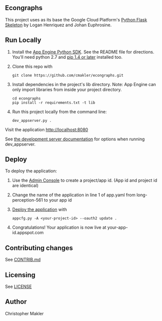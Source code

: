 ## Econgraphs

This project uses as its base the Google Cloud Platform's [Python Flask Skeleton](https://github.com/GoogleCloudPlatform/appengine-python-flask-skeleton) by Logan Henriquez and Johan Euphrosine.

## Run Locally
1. Install the [App Engine Python SDK](https://developers.google.com/appengine/downloads).
See the README file for directions. You'll need python 2.7 and [pip 1.4 or later](http://www.pip-installer.org/en/latest/installing.html) installed too.

2. Clone this repo with

   ```
   git clone https://github.com/cmakler/econgraphs.git
   ```
3. Install dependencies in the project's lib directory.
   Note: App Engine can only import libraries from inside your project directory.

   ```
   cd econgraphs
   pip install -r requirements.txt -t lib
   ```
4. Run this project locally from the command line:

   ```
   dev_appserver.py .
   ```

Visit the application [http://localhost:8080](http://localhost:8080)

See [the development server documentation](https://developers.google.com/appengine/docs/python/tools/devserver)
for options when running dev_appserver.

## Deploy
To deploy the application:

1. Use the [Admin Console](https://appengine.google.com) to create a
   project/app id. (App id and project id are identical)
1. Change the name of the application in line 1 of app.yaml from long-perception-561 to your app id
1. [Deploy the
   application](https://developers.google.com/appengine/docs/python/tools/uploadinganapp) with

   ```
   appcfg.py -A <your-project-id> --oauth2 update .
   ```
1. Congratulations!  Your application is now live at your-app-id.appspot.com

## Contributing changes
See [CONTRIB.md](CONTRIB.md)

## Licensing
See [LICENSE](LICENSE)

## Author
Christopher Makler
